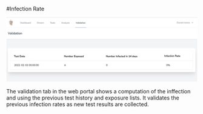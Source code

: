#Infection Rate

![Infection rate](images/validation.png?raw=true "Infection rate")

The validation tab in the web portal shows a computation of the inffection and using the previous 
test history and exposure lists.  It validates the previous infection rates as new test results
are collected.
